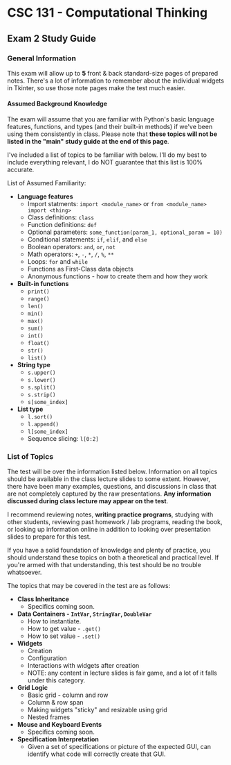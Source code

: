 # CSC 131 - Computational Thinking
## Exam 2 Study Guide
### General Information
This exam will allow up to **5** front & back standard-size pages of prepared notes. There's a lot of information to remember about the individual widgets in Tkinter, so use those note pages make the test much easier.

#### Assumed Background Knowledge

The exam will assume that you are familiar with Python's basic language features, functions, and types (and their built-in methods) if we've been using them consistently in class. Please note that **these topics will not be listed in the "main" study guide at the end of this page**.

I've included a list of topics to be familiar with below. I'll do my best to include everything relevant, I do NOT guarantee that this list is 100% accurate.

List of Assumed Familiarity:
 * **Language features**
     * Import statments: `import <module_name>` or `from <module_name> import <thing>`
     * Class definitions: `class`
     * Function definitions: `def`
     * Optional parameters: `some_function(param_1, optional_param = 10)`
     * Conditional statements: `if`, `elif`, and `else`
     * Boolean operators: `and`, `or`, `not`
     * Math operators: `+`, `-`, `*`, `/`, `%`, `**`
     * Loops: `for` and `while`
     * Functions as First-Class data objects
     * Anonymous functions - how to create them and how they work
 * **Built-in functions**
     * `print()`
     * `range()`
     * `len()`
     * `min()`
     * `max()`
     * `sum()`
     * `int()`
     * `float()`
     * `str()`
     * `list()`
 * **String type**
     * `s.upper()`
     * `s.lower()`
     * `s.split()`
     * `s.strip()`
     * `s[some_index]`
 * **List type**
     * `l.sort()`
     * `l.append()`
     * `l[some_index]`
     * Sequence slicing: `l[0:2]`

### List of Topics

The test will be over the information listed below. Information on all topics should be available in the class lecture slides to some extent. However, there have been many examples, questions, and discussions in class that are not completely captured by the raw presentations. **Any information discussed during class lecture may appear on the test**.

I recommend reviewing notes, **writing practice programs**, studying with other students, reviewing past homework / lab programs, reading the book, or looking up information online in addition to looking over presentation slides to prepare for this test.

If you have a solid foundation of knowledge and plenty of practice, you should understand these topics on both a theoretical and practical level. If you're armed with that understanding, this test should be no trouble whatsoever.

The topics that may be covered in the test are as follows:
 * **Class Inheritance**
     * Specifics coming soon.
 * **Data Containers - `IntVar`, `StringVar`, `DoubleVar`**
     * How to instantiate.
     * How to get value - `.get()`
     * How to set value - `.set()`
 * **Widgets**
     * Creation
     * Configuration
     * Interactions with widgets after creation
     * NOTE: any content in lecture slides is fair game, and a lot of it falls under this category.
 * **Grid Logic**
     * Basic grid - column and row
     * Column & row span
     * Making widgets "sticky" and resizable using grid 
     * Nested frames
 * **Mouse and Keyboard Events**
     * Specifics coming soon.
 * **Specification Interpretation**
     * Given a set of specifications or picture of the expected GUI, can identify what code will correctly create that GUI.
